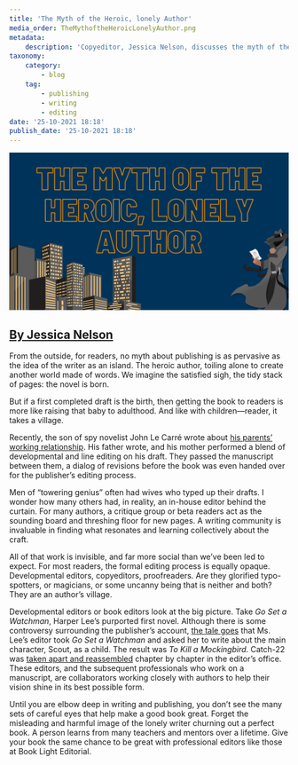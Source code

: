 ```yaml
---
title: 'The Myth of the Heroic, lonely Author'
media_order: TheMythoftheHeroicLonelyAuthor.png
metadata:
    description: 'Copyeditor, Jessica Nelson, discusses the myth of the writer as an island. The truth is, writing takes a village.'
taxonomy:
    category:
        - blog
    tag:
        - publishing
        - writing
        - editing
date: '25-10-2021 18:18'
publish_date: '25-10-2021 18:18'
---
```


!["The Myth of the Heroic, Lonely Author"](TheMythoftheHeroicLonelyAuthor.png)

## [By Jessica Nelson](http://booklighteditorial.com/team#jessica)

From the outside, for readers, no myth about publishing is as pervasive as the idea of the writer as an island. The heroic author, toiling alone to create another world made of words. We imagine the satisfied sigh, the tidy stack of pages: the novel is born.  

But if a first completed draft is the birth, then getting the book to readers is more like raising that baby to adulthood. And like with children—reader, it takes a village. 

Recently, the son of spy novelist John Le Carré wrote about [his parents’ working relationship](https://www.theguardian.com/books/2021/mar/13/my-father-was-famous-as-john-le-carre-my-mother-was-his-crucial-covert-collaborator?target=_blank). His father wrote, and his mother performed a blend of developmental and line editing on his draft. They passed the manuscript between them, a dialog of revisions before the book was even handed over for the publisher’s editing process. 

Men of “towering genius” often had wives who typed up their drafts. I wonder how many others had, in reality, an in-house editor behind the curtain. For many authors, a critique group or beta readers act as the sounding board and threshing floor for new pages. A writing community is invaluable in finding what resonates and learning collectively about the craft. 

All of that work is invisible, and far more social than we’ve been led to expect. For most readers, the formal editing process is equally opaque. Developmental editors, copyeditors, proofreaders. Are they glorified typo-spotters, or magicians, or some uncanny being that is neither and both? They are an author’s village.

Developmental editors or book editors look at the big picture. Take _Go Set a Watchman_, Harper Lee’s purported first novel. Although there is some controversy surrounding the publisher’s account, [the tale goes](https://www.vox.com/2015/7/16/8974447/harper-lee-go-set-a-watchman-racism-controversy?target=_blank) that Ms. Lee’s editor took _Go Set a Watchman_ and asked her to write about the main character, Scout, as a child. The result was _To Kill a Mockingbird_. Catch-22 was [taken apart and reassembled](https://www.mentalfloss.com/article/12318/8-great-moments-history-editing?target=_blank) chapter by chapter in the editor’s office. These editors, and the subsequent professionals who work on a manuscript, are collaborators working closely with authors to help their vision shine in its best possible form.

Until you are elbow deep in writing and publishing, you don’t see the many sets of careful eyes that help make a good book great. Forget the misleading and harmful image of the lonely writer churning out a perfect book. A person learns from many teachers and mentors over a lifetime. Give your book the same chance to be great with professional editors like those at Book Light Editorial.